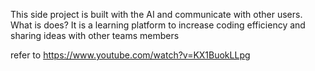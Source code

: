 This side project is built with the AI and communicate with other users.<br/>
What is does? 
It is a learning platform to increase coding efficiency and sharing ideas with other teams members

refer to https://www.youtube.com/watch?v=KX1BuokLLpg

